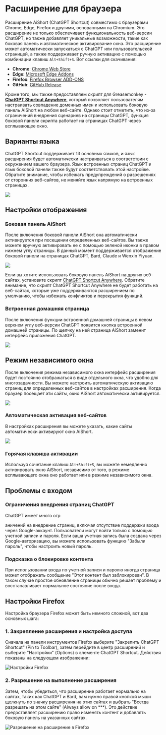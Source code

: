 # Расширение для браузера

Расширение AiShort (ChatGPT Shortcut) совместимо с браузерами Chrome, Edge, Firefox и другими, основанными на Chromium. Это расширение не только обеспечивает функциональность веб-версии ChatGPT, но также добавляет уникальные возможности, такие как боковая панель и автоматическое активирование окна. Это расширение может автоматически запускаться с ChatGPT или пользовательской страницей, а также поддерживает ручную активацию с помощью комбинации клавиш `Alt+Shift+S`. Вот ссылки для скачивания:

- **Chrome**: [Chrome Web Store](https://chrome.google.com/webstore/detail/chatgpt-shortcut/blcgeoojgdpodnmnhfpohphdhfncblnj)
- **Edge**: [Microsoft Edge Addons](https://microsoftedge.microsoft.com/addons/detail/chatgpt-shortcut/hnggpalhfjmdhhmgfjpmhlfilnbmjoin)
- **Firefox**: [Firefox Browser ADD-ONS](https://addons.mozilla.org/addon/chatgpt-shortcut/)
- **GitHub**: [GitHub Release](https://github.com/rockbenben/ChatGPT-Shortcut/releases/latest)

Кроме того, мы также предоставляем скрипт для Greasemonkey - [**ChatGPT Shortcut Anywhere**](https://greasyfork.org/scripts/482907-chatgpt-shortcut-anywhere), который позволяет пользователям настраивать совпадение доменных имен и использовать боковую панель AiShort на любом веб-сайте. Однако стоит отметить, что из-за ограничений внедрения сценариев на страницы ChatGPT, функция боковой панели скрипта работает на страницах ChatGPT через всплывающее окно.

## Варианты языка

ChatGPT Shortcut поддерживает 13 основных языков, и язык расширения будет автоматически настраиваться в соответствии с окружением вашего браузера. Язык встроенных страниц ChatGPT и язык боковой панели также будут соответствовать этой настройке. Обратите внимание, чтобы избежать предупреждений о разрешениях от сторонних веб-сайтов, не меняйте язык напрямую на встроенных страницах.

![](https://img.newzone.top/2023-12-23-12-04-29.png?imageMogr2/format/webp)

## Настройки отображения

### Боковая панель AiShort

После включения боковой панели AiShort она автоматически активируется при посещении определенных веб-сайтов. Вы также можете вручную активировать ее с помощью зеленой иконки в правом нижнем углу страницы. В данный момент поддерживается отображение боковой панели на страницах ChatGPT, Bard, Claude и Wenxin Yiyuan.

![](https://img.newzone.top/2023-12-23-04-16-15.gif?imageMogr2/format/webp)

Если вы хотите использовать боковую панель AiShort на других веб-сайтах, установите скрипт [ChatGPT Shortcut Anywhere](https://greasyfork.org/scripts/482907-chatgpt-shortcut-anywhere). Обратите внимание, что скрипт ChatGPT Shortcut Anywhere не будет работать на веб-сайтах, которые уже поддерживаются расширением по умолчанию, чтобы избежать конфликтов и перекрытия функций.

### Встроенная домашняя страница

После включения функции встроенной домашней страницы в левом верхнем углу веб-версии ChatGPT появится кнопка встроенной домашней страницы. По щелчку на ней страница AiShort заменит интерфейс приложения ChatGPT.

![](https://img.newzone.top/ai/2023-12-22-19-40-15.png?imageMogr2/format/webp)

## Режим независимого окна

После включения режима независимого окна интерфейс расширения будет постоянно отображаться в виде отдельного окна, что удобно для многозадачности. Вы можете настроить автоматическую активацию страниц для определенных веб-сайтов в настройках расширения. Когда браузер посещает эти сайты, окно AiShort автоматически активируется.

![](https://img.newzone.top/2023-12-23-12-07-09.png?imageMogr2/format/webp)

### Автоматическая активация веб-сайтов

В настройках расширения вы можете указать, какие сайты автоматически активируют окно AiShort.

![](https://img.newzone.top/2023-12-23-12-09-51.png?imageMogr2/format/webp)

### Горячая клавиша активации

Используя сочетание клавиш `Alt+Shift+S`, вы можете немедленно активировать окно AiShort, независимо от того, в режиме всплывающего окна оно работает или в режиме независимого окна.

## Проблемы с входом

### Ограничения внедрения страниц ChatGPT

ChatGPT имеет много огр

аничений на внедрение страниц, включая отсутствие поддержки входа через Google-аккаунт. Пользователи могут войти только с помощью учетной записи и пароля. Если ваша учетная запись была создана через Google-авторизацию, вы можете использовать функцию "Забыли пароль", чтобы настроить новый пароль.

### Подсказка о блокировке контента

При использовании входа по учетной записи и паролю иногда страница может отображать сообщение "Этот контент был заблокирован". В таком случае простое обновление страницы обычно решает проблему и восстанавливает нормальное состояние после входа.

## Настройки Firefox

Настройка браузера Firefox может быть немного сложной, вот два основных шага:

### 1. Закрепление расширения и настройка доступа

Сначала на панели инструментов Firefox выберите "Закрепить ChatGPT Shortcut" (Pin to Toolbar), затем перейдите в центр расширений и выберите "Настройки" (Options) в элементе ChatGPT Shortcut. Действия показаны на следующем изображении:

![Настройки Firefox](https://img.newzone.top/2023-12-25-05-51-47.png?imageMogr2/format/webp)

### 2. Разрешение на выполнение расширения

Затем, чтобы убедиться, что расширение работает нормально на сайтах, таких как ChatGPT и Bard, вам нужно правой кнопкой мыши щелкнуть по значку расширения на этих сайтах и выбрать "Всегда разрешать на этом сайте" (Always allow on ***). Это действие предоставляет расширению право изменять контент и добавлять боковую панель на указанных сайтах.

![Разрешение на расширение в Firefox](https://img.newzone.top/2023-12-25-05-59-48.png?imageMogr2/format/webp)
